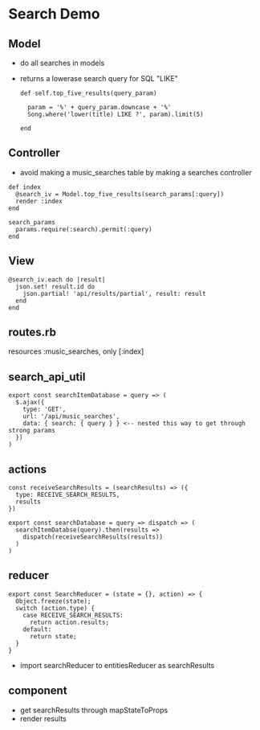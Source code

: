 # Search Demo

## Model
- do all searches in models
- returns a lowerase search query for SQL "LIKE"

  ~~~~
  def self.top_five_results(query_param)

    param = '%' + query_param.downcase + '%'
    Song.where('lower(title) LIKE ?', param).limit(5)

  end
  ~~~~



 ## Controller
 - avoid making a music_searches table by making a searches controller
  ~~~~
  def index
    @search_iv = Model.top_five_results(search_params[:query])
    render :index
  end

  search_params
    params.require(:search).permit(:query)
  end
  ~~~~

## View
  ~~~~
  @search_iv.each do |result|
    json.set! result.id do 
      json.partial! 'api/results/partial', result: result
    end
  end
  ~~~~

## routes.rb
resources :music_searches, only [:index]

## search_api_util
  ~~~~
  export const searchItemDatabase = query => (
    $.ajax({
      type: 'GET',
      url: '/api/music_searches',
      data: { search: { query } } <-- nested this way to get through strong params
    })
  )
  ~~~~

## actions
  ~~~~
  const receiveSearchResults = (searchResults) => ({
    type: RECEIVE_SEARCH_RESULTS,
    results
  })

  export const searchDatabase = query => dispatch => (
    searchItemDatabse(query).then(results => 
      dispatch(receiveSearchResults(results))
    )
  )
  ~~~~

## reducer
  ~~~~
  export const SearchReducer = (state = {}, action) => {
    Object.freeze(state);
    switch (action.type) {
      case RECEIVE_SEARCH_RESULTS:
        return action.results;
      default: 
        return state;
    }
  }
 ~~~~
- import searchReducer to entitiesReducer as searchResults

## component
- get searchResults through mapStateToProps
- render results